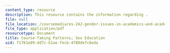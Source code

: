 ```yaml
---
content_type: resource
description: This resource contains the information regarding .
file: null
file_location: /coursemedia/es-242-gender-issues-in-academics-and-academia-spring-2004/f1761e89dd7cb1aefecb4788defc6eda_MITES_242S04_ses3.pdf
file_type: application/pdf
resourcetype: Document
title: Course-Taking Patterns; Sex Education
uid: f1761e89-dd7c-b1ae-fecb-4788defc6eda
---
```

